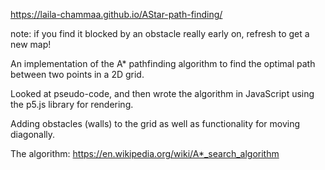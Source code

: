 https://laila-chammaa.github.io/AStar-path-finding/

note: if you find it blocked by an obstacle really early on, refresh to get a new map!

An implementation of the A* pathfinding algorithm to find the optimal path between two points in a 2D grid. 

Looked at pseudo-code, and then wrote the algorithm in JavaScript using the p5.js library for rendering.

Adding obstacles (walls) to the grid as well as functionality for moving diagonally.

The algorithm: https://en.wikipedia.org/wiki/A*_search_algorithm
